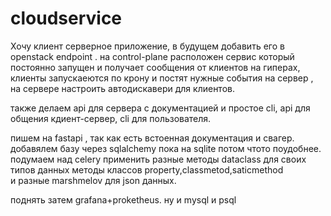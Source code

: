 # cloudservice

Хочу клиент серверное приложение, в будущем добавить его в openstack endpoint .
на control-plane расположен сервис который постоянно запущен и получает 
сообщения от клиентов на гиперах, клиенты запускаеются по крону и постят нужные события на сервер ,
на сервере настроить автодискавери для клиентов.

также делаем api для сервера с документацией и простое cli, 
api для общения кдиент-сервер, cli для пользователя.

пишем на fastapi , так как есть встоенная документация и свагер.
добавялем базу через sqlalchemy пока на sqlite потом чтото поудобнее.  
подумаем над celery 
применить разные методы dataclass для своих типов данных 
методы классов property,classmetod,saticmethod  
и разные marshmelov для json данных.

поднять  затем grafana+proketheus. ну и mysql и psql





